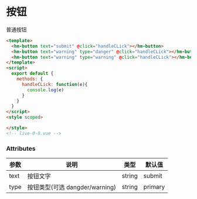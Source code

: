 # 按钮

普通按钮

```html
<template>
  <hm-button text="submit" @click="handleCLick"></hm-button>
  <hm-button text="warning" type="danger" @click="handleCLick"></hm-button>
  <hm-button text="warning" type="warning" @click="handleCLick"></hm-button>
</template>
<script>
  export default {
    methods: {
      handleCLick: function(e){
        console.log(e)
      }
    }
  }
</script>
<style scoped>

</style>
<!-- live-0-0.vue -->
```

### Attributes

| 参数 | 说明 | 类型 | 默认值 |
| ---- | ---- | ---- | ------ |
| text | 按钮文字 | string | submit |
| type | 按钮类型(可选 dangder/warning) | string | primary |

